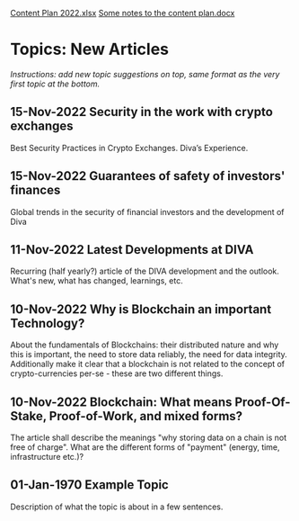 [Content Plan 2022.xlsx](https://github.com/diva-exchange/academia/files/10014012/Content.Plan.2022.xlsx)
[Some notes to the content plan.docx](https://github.com/diva-exchange/academia/files/10014091/Some.notes.to.the.content.plan.docx)

# Topics: New Articles
_Instructions: add new topic suggestions on top, same format as the very first topic at the bottom._

## 15-Nov-2022 Security in the work with crypto exchanges
Best Security Practices in Crypto Exchanges. Diva’s Experience.

## 15-Nov-2022 Guarantees of safety of investors' finances
Global trends in the security of financial investors and the development of Diva

## 11-Nov-2022 Latest Developments at DIVA
Recurring (half yearly?) article of the DIVA development and the outlook. What's new, what has changed,
learnings, etc.

## 10-Nov-2022 Why is Blockchain an important Technology?
About the fundamentals of Blockchains: their distributed nature and why this is important, 
the need to store data reliably, the need for data integrity. Additionally make it clear that
a blockchain is not related to the concept of crypto-currencies per-se - these are two different
things.

## 10-Nov-2022 Blockchain: What means Proof-Of-Stake, Proof-of-Work, and mixed forms?
The article shall describe the meanings "why storing data on a chain is not free of charge". 
What are the different forms of "payment" (energy, time, infrastructure etc.)?

## 01-Jan-1970 Example Topic
Description of what the topic is about in a few sentences.
